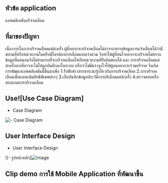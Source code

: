 ## หัวข้อ application 
แอพพลิเคชันบริจาคเลือด

## ที่มาของปัญหา
เนื่องจากในการบริจาคเลือดแต่ล่ะครั้ง ผู้ที่อยากจะบริจาคเลือดไม่อาจจะทราบข้อมูลการแจ้งเตือนได้ว่ามีสถานที่หรือหน่วยงานใดหรือมีใครต้องการเลือดแบบเร่งด่วน จึงทำให้ผู้ที่สนใจอยากจะบริจาคไม่ทราบข้อมูลที่แน่นอนจึงไม่สามารถที่จะบริจาคเลือดให้กับหน่วยงานที่รับผิดชอบได้ และ การบริจาคเลือดแต่ล่ะครั้งบางทีอาจจะไม่ได้ถูกบันทึกลงในระบบ หรือว่าไม่มีแรงจูงใจให้ผู้คนอยากจะร่วมบริจาค จึงเกิดการพัฒนาแอพพลิเคชันนี้ขึ้นมาเพื่อ 
  1.รับฟังข่าวสารสาระน่ารู้เกี่ยวกับการบริจาคเลือด 
  2.การบริจาคเลือดเพื่อแลกเเต้มสิทธิพิเศษต่างๆ
  3.เก็บบันทึกข้อมูลประวัติการบริเลือดแต่ล่ะครั้ง
  4.ตรวจสอบหรือสอบถามการบริจาคเลือด
## Use![Use Case Diagram]
 - Case Diagram

![- Case Diagram](https://user-images.githubusercontent.com/86650010/160188403-c086672f-805d-4a33-a91f-bcd564367b57.png)

## User Interface Design
- User Interface Design

![- รูปหน้าหลัก]![image](https://user-images.githubusercontent.com/86650010/160194067-16101fe5-9ac8-4429-a64b-1bbed29ad4e5.png)




## Clip demo การใช้ Mobile Application ที่พัฒนาขึ้น

